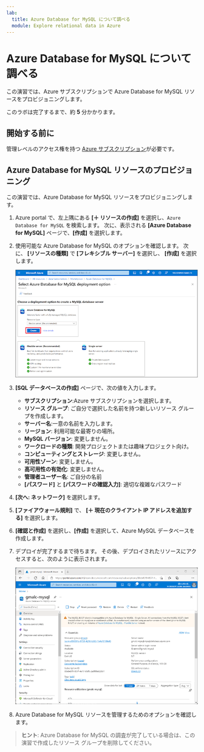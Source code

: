 ```yaml
---
lab:
  title: Azure Database for MySQL について調べる
  module: Explore relational data in Azure
---
```


# Azure Database for MySQL について調べる

この演習では、Azure サブスクリプションで Azure Database for MySQL リソースをプロビジョニングします。

このラボは完了するまで、約 **5** 分かかります。

## 開始する前に

管理レベルのアクセス権を持つ [Azure サブスクリプション](https://azure.microsoft.com/free)が必要です。

## Azure Database for MySQL リソースのプロビジョニング

この演習では、Azure Database for MySQL リソースをプロビジョニングします。

1. Azure portal で、左上隅にある **[&#65291; リソースの作成]** を選択し、`Azure Database for MySQL` を検索します。 次に、表示される **[Azure Database for MySQL]** ページで、**[作成]** を選択します。

1. 使用可能な Azure Database for MySQL のオプションを確認します。 次に、 **[リソースの種類]** で **[フレキシブル サーバー]** を選択し、 **[作成]** を選択します。

    ![Azure Database for MySQL デプロイ オプションのスクリーンショット](images/mysql-options.png)

1. **[SQL データベースの作成]** ページで、次の値を入力します。
    - **サブスクリプション**:Azure サブスクリプションを選択します。
    - **リソース グループ**: ご自分で選択した名前を持つ新しいリソース グループを作成します。
    - **サーバー名**:一意の名前を入力します。
    - **リージョン**: 利用可能な最寄りの場所。
    - **MySQL バージョン**: 変更しません。
    - **ワークロードの種類**: 開発プロジェクトまたは趣味プロジェクト向け。
    - **コンピューティングとストレージ**: 変更しません。
    - **可用性ゾーン**: 変更しません。
    - **高可用性の有効化**: 変更しません。
    - **管理者ユーザー名**: ご自分の名前
    - **[パスワード]** と **[パスワードの確認入力]**: 適切な複雑なパスワード

1. **[次へ: ネットワーク]** を選択します。

1. **[ファイアウォール規則]** で、 **[&#65291; 現在のクライアント IP アドレスを追加する]** を選択します。

1. **[確認と作成]** を選択し、**[作成]** を選択して、Azure MySQL データベースを作成します。

1. デプロイが完了するまで待ちます。 その後、デプロイされたリソースにアクセスすると、次のように表示されます。

    ![[Azure Database for MySQL] ページが表示されている Azure portal のスクリーンショット。](images/mysql-portal.png)

1. Azure Database for MySQL リソースを管理するためのオプションを確認します。

> **ヒント**: Azure Database for MySQL の調査が完了している場合は、この演習で作成したリソース グループを削除してください。
